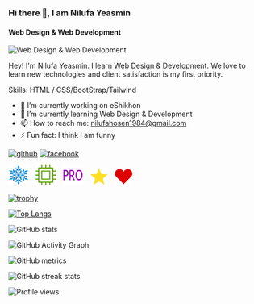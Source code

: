 ### Hi there 👋, I am Nilufa Yeasmin
#### Web Design & Web Development
![Web Design & Web Development](https://github.com/niparkaz/niparkaz/blob/main/niparkaz.png06110985243)

Hey! I'm Nilufa Yeasmin. I learn Web Design & Development. We love to learn new technologies and client satisfaction is my first priority.

Skills:  HTML / CSS/BootStrap/Tailwind

- 🔭 I’m currently working on eShikhon 
- 🌱 I’m currently learning Web Design & Development 
- 📫 How to reach me: nilufahosen1984@gmail.com 
- ⚡ Fun fact: I think I am funny 


[<img src='https://cdn.jsdelivr.net/npm/simple-icons@3.0.1/icons/github.svg' alt='github' height='40'>](https://github.com/niparkaz)  [<img src='https://cdn.jsdelivr.net/npm/simple-icons@3.0.1/icons/facebook.svg' alt='facebook' height='40'>](https://www.facebook.com/nilufahosen)  

<a href='https://archiveprogram.github.com/'><img src='https://raw.githubusercontent.com/acervenky/animated-github-badges/master/assets/acbadge.gif' width='40' height='40'></a> <a href='https://docs.github.com/en/developers'><img src='https://raw.githubusercontent.com/acervenky/animated-github-badges/master/assets/devbadge.gif' width='40' height='40'></a> <a href='https://github.com/pricing'><img src='https://raw.githubusercontent.com/acervenky/animated-github-badges/master/assets/pro.gif' width='40' height='40'></a> <a href='https://stars.github.com/'><img src='https://raw.githubusercontent.com/acervenky/animated-github-badges/master/assets/starbadge.gif' width='35' height='35'></a> <a href='https://docs.github.com/en/github/supporting-the-open-source-community-with-github-sponsors'><img src='https://raw.githubusercontent.com/acervenky/animated-github-badges/master/assets/sponsorbadge.gif' width='35' height='35'></a> 

[![trophy](https://github-profile-trophy.vercel.app/?username=niparkaz)](https://github.com/ryo-ma/github-profile-trophy)

[![Top Langs](https://github-readme-stats.vercel.app/api/top-langs/?username=niparkaz)](https://github.com/anuraghazra/github-readme-stats)

![GitHub stats](https://github-readme-stats.vercel.app/api?username=niparkaz&show_icons=true&count_private=true)  

![GitHub Activity Graph](https://activity-graph.herokuapp.com/graph?username=niparkaz)  

![GitHub metrics](https://metrics.lecoq.io/niparkaz)  

![GitHub streak stats](https://streak-stats.demolab.com/?user=niparkaz)  

![Profile views](https://gpvc.arturio.dev/niparkaz)  
